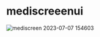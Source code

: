 ﻿# mediscreeenui
![mediscreen 2023-07-07 154603](https://github.com/yans40/mediscreeenui/assets/46260168/d64a21e9-3106-4f73-ad1c-b6d712ab1b4a)
